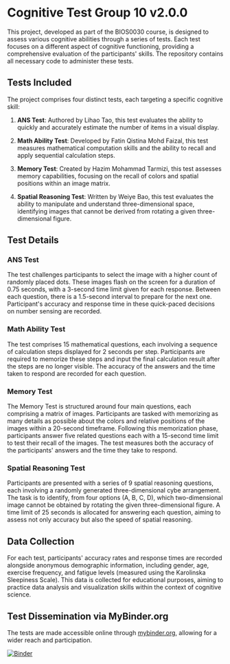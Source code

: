 # Cognitive Test Group 10 v2.0.0

This project, developed as part of the BIOS0030 course, is designed to assess various cognitive abilities through a series of tests. Each test focuses on a different aspect of cognitive functioning, providing a comprehensive evaluation of the participants' skills. The repository contains all necessary code to administer these tests.

## Tests Included

The project comprises four distinct tests, each targeting a specific cognitive skill:

1. **ANS Test**: Authored by Lihao Tao, this test evaluates the ability to quickly and accurately estimate the number of items in a visual display.

2. **Math Ability Test**: Developed by Fatin Qistina Mohd Faizal, this test measures mathematical computation skills and the ability to recall and apply sequential calculation steps.

3. **Memory Test**: Created by Hazim Mohammad Tarmizi, this test assesses memory capabilities, focusing on the recall of colors and spatial positions within an image matrix.

4. **Spatial Reasoning Test**: Written by Weiye Bao, this test evaluates the ability to manipulate and understand three-dimensional space, identifying images that cannot be derived from rotating a given three-dimensional figure.

## Test Details

### ANS Test

The test challenges participants to select the image with a higher count of randomly placed dots. These images flash on the screen for a duration of 0.75 seconds, with a 3-second time limit given for each response. Between each question, there is a 1.5-second interval to prepare for the next one. Participant's accuracy and response time in these quick-paced decisions on number sensing are recorded.

### Math Ability Test

The test comprises 15 mathematical questions, each involving a sequence of calculation steps displayed for 2 seconds per step. Participants are required to memorize these steps and input the final calculation result after the steps are no longer visible. The accuracy of the answers and the time taken to respond are recorded for each question.

### Memory Test

The Memory Test is structured around four main questions, each comprising a matrix of images. Participants are tasked with memorizing as many details as possible about the colors and relative positions of the images within a 20-second timeframe. Following this memorization phase, participants answer five related questions each with a 15-second time limit to test their recall of the images. The test measures both the accuracy of the participants' answers and the time they take to respond.

### Spatial Reasoning Test

Participants are presented with a series of 9 spatial reasoning questions, each involving a randomly generated three-dimensional cybe arrangement. The task is to identify, from four options (A, B, C, D), which two-dimensional image cannot be obtained by rotating the given three-dimensional figure. A time limit of 25 seconds is allocated for answering each question, aiming to assess not only accuracy but also the speed of spatial reasoning.

## Data Collection

For each test, participants' accuracy rates and response times are recorded alongside anonymous demographic information, including gender, age, exercise frequency, and fatigue levels (measured using the Karolinska Sleepiness Scale). This data is collected for educational purposes, aiming to practice data analysis and visualization skills within the context of cognitive science.

## Test Dissemination via MyBinder.org

The tests are made accessible online through [mybinder.org](https://mybinder.org), allowing for a wider reach and participation.

[![Binder](https://mybinder.org/badge_logo.svg)](https://mybinder.org/v2/gh/VBao321/Cognitive_Test_Group_10.git/HEAD)
